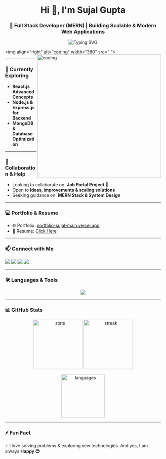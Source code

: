 <h1 align="center">Hi 👋, I'm Sujal Gupta</h1>
<h3 align="center">🚀 Full Stack Developer (MERN) | Building Scalable & Modern Web Applications</h3>

<p align="center">
  <img src="https://readme-typing-svg.herokuapp.com?font=Fira+Code&weight=500&size=22&pause=1000&color=36BCF7&center=true&vCenter=true&width=600&lines=Passionate+Full+Stack+Developer;Problem+Solver;Scalable+Systems+Enthusiast;Lifelong+Learner" alt="Typing SVG" />
</p>

<img align="right" alt="coding" width="380" src="<img align="right" alt="coding" width="400" src="https://camo.githubusercontent.com/908e2b270b0233e6eaac6e22501be8a05834bbc433f994fae283481c488edb8e/68747470733a2f2f7374617469632e7769787374617469632e636f6d2f6d656469612f3365656530625f38623637383063366264383234356563616664626535356438646237653264667e6d76322e676966">
">

---

### 🌱 Currently Exploring
- **React.js Advanced Concepts**  
- **Node.js & Express.js for Backend**  
- **MongoDB & Database Optimization**  

---

### 👯 Collaboration & Help
- Looking to collaborate on: **Job Portal Project 🚀**  
- Open to **ideas, improvements & scaling solutions**  
- Seeking guidance on: **MERN Stack & System Design**  

---

### 💻 Portfolio & Resume
- 🌐 Portfolio: [portfolio-sujal-main.vercel.app](https://portfolio-sujal-main.vercel.app)  
- 📄 Resume: [Click Here](https://drive.google.com/file/d/11ySpnzHXQ-W8sURLIgETr7jOmgk_N30G/view?usp=sharing)  

---

### 📫 Connect with Me
<p align="left">
<a href="https://fb.com/sujal gupta" target="blank"><img src="https://img.shields.io/badge/Facebook-1877f2?style=for-the-badge&logo=facebook&logoColor=white"/></a>
<a href="https://instagram.com/sujal_gupta35" target="blank"><img src="https://img.shields.io/badge/Instagram-e4405f?style=for-the-badge&logo=instagram&logoColor=white"/></a>
<a href="https://www.leetcode.com/guptasujal3020" target="blank"><img src="https://img.shields.io/badge/LeetCode-FFA116?style=for-the-badge&logo=leetcode&logoColor=white"/></a>
<a href="mailto:guptasujal3020@gmail.com"><img src="https://img.shields.io/badge/Gmail-d14836?style=for-the-badge&logo=gmail&logoColor=white"/></a>
</p>

---

### 🛠️ Languages & Tools
<p align="center">
<img src="https://skillicons.dev/icons?i=html,css,js,react,nodejs,express,mongodb,mysql,java,tailwind,git,github,postman,firebase,aws,c,py,nextjs&perline=9" />
</p>

---

### 📊 GitHub Stats
<p align="center">
  <img src="https://github-readme-stats.vercel.app/api?username=guptasujal07&show_icons=true&theme=radical" alt="stats" height="160"/>
  <img src="https://github-readme-streak-stats.herokuapp.com?user=guptasujal07&theme=radical&hide_border=false" alt="streak" height="160"/>
</p>

<p align="center">
  <img src="https://github-readme-stats.vercel.app/api/top-langs/?username=guptasujal07&layout=compact&theme=radical" alt="languages" height="140"/>
</p>

---

### ⚡ Fun Fact
💡 I love solving problems & exploring new technologies. And yes, I am always **Happy 😊**
